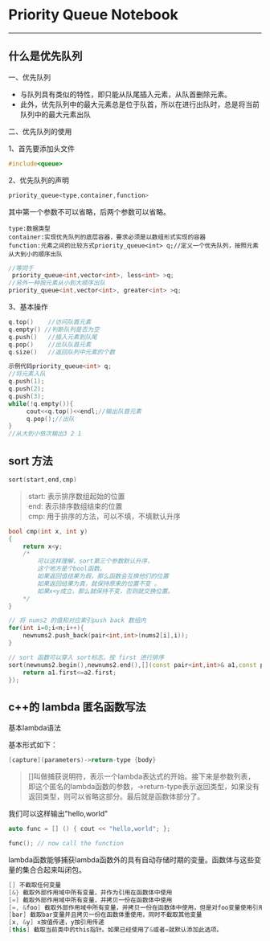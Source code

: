 # Priority Queue Notebook
---

## 什么是优先队列
一、优先队列

* 与队列具有类似的特性，即只能从队尾插入元素，从队首删除元素。
* 此外，优先队列中的最大元素总是位于队首，所以在进行出队时，总是将当前队列中的最大元素出队



二、优先队列的使用
 
1、首先要添加头文件
```cpp 
#include<queue>
```

2、优先队列的声明  

```cpp
priority_queue<type,container,function>
```  

其中第一个参数不可以省略，后两个参数可以省略。 

```
type:数据类型  
container:实现优先队列的底层容器，要求必须是以数组形式实现的容器  
function:元素之间的比较方式priority_queue<int> q;//定义一个优先队列，按照元素从大到小的顺序出队  
```

```cpp
//等同于
 priority_queue<int,vector<int>, less<int> >q;
//另外一种按元素从小到大顺序出队
priority_queue<int,vector<int>, greater<int> >q;
```  


3、基本操作
```cpp
q.top()    //访问队首元素
q.empty() //判断队列是否为空
q.push()   //插入元素到队尾
q.pop()    //出队队首元素
q.size()   //返回队列中元素的个数

示例代码priority_queue<int> q;
//将元素入队
q.push(1);
q.push(2);
q.push(3);
while(!q.empty()){
     cout<<q.top()<<endl;//输出队首元素
     q.pop();//出队
}
//从大到小依次输出3 2 1
```


## sort 方法
```cpp
sort(start,end,cmp)
```

> start: 表示排序数组起始的位置  
> end: 表示排序数组结束的位置  
> cmp: 用于排序的方法，可以不填，不填默认升序

```cpp
bool cmp(int x, int y)
{
    return x<y;    
    /*
        可以这样理解，sort第三个参数默认升序，
        这个地方是个bool函数。
        如果返回值结果为假，那么函数会互换他们的位置
        如果返回结果为真，就保持原来的位置不变 。
        如果x<y成立，那么就保持不变，否则就交换位置。 
    */ 
} 
```

```cpp
// 将 nums2 的值和对应索引push back 数组内
for(int i=0;i<n;i++){
    newnums2.push_back(pair<int,int>(nums2[i],i));
}

// sort 函数可以穿入 sort标志。按 first 进行排序
sort(newnums2.begin(),newnums2.end(),[](const pair<int,int>& a1,const pair<int,int>& a2){
    return a1.first<=a2.first;
});
```


## c++的 lambda 匿名函数写法

基本lambda语法

基本形式如下：

```cpp
[capture](parameters)->return-type {body}
```

> []叫做捕获说明符，表示一个lambda表达式的开始。接下来是参数列表，即这个匿名的lambda函数的参数，->return-type表示返回类型，如果没有返回类型，则可以省略这部分。最后就是函数体部分了。

我们可以这样输出"hello,world"

```cpp
auto func = [] () { cout << "hello,world"; };

func(); // now call the function
```

lambda函数能够捕获lambda函数外的具有自动存储时期的变量。函数体与这些变量的集合合起来叫闭包。

```cpp
[] 不截取任何变量
[&} 截取外部作用域中所有变量，并作为引用在函数体中使用
[=] 截取外部作用域中所有变量，并拷贝一份在函数体中使用
[=, &foo] 截取外部作用域中所有变量，并拷贝一份在函数体中使用，但是对foo变量使用引用
[bar] 截取bar变量并且拷贝一份在函数体重使用，同时不截取其他变量
[x, &y] x按值传递，y按引用传递
[this] 截取当前类中的this指针。如果已经使用了&或者=就默认添加此选项。
```




